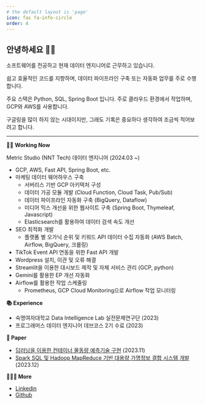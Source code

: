 ```yaml
---
# the default layout is 'page'
icon: fas fa-info-circle
order: 4
---
```


## 안녕하세요 🙋🏻

소프트웨어를 전공하고 현재 데이터 엔지니어로 근무하고 있습니다.

쉽고 효율적인 코드를 지향하며, 데이터 파이프라인 구축 또는 자동화 업무를 주로 수행합니다. 

주요 스택은 Python, SQL, Spring Boot 입니다.
주로 클라우드 환경에서 작업하며, GCP와 AWS를 사용합니다.

구글링을 많이 하지 않는 시대이지만, 그래도 기록은 중요하다 생각하여 조금씩 적어보려고 합니다.

---

👩‍💻 **Working Now**

Metric Studio (NNT Tech) 데이터 엔지니어 (2024.03 \~)

* GCP, AWS, Fast API, Spring Boot, etc.
* 마케팅 데이터 웨어하우스 구축
  * 서버리스 기반 GCP 아키텍처 구성
  * 데이터 가공 모듈 개발 (Cloud Function, Cloud Task, Pub/Sub)
  * 데이터 파이프라인 자동화 구축 (BigQuery, Dataflow)
  * 미디어 믹스 개선을 위한 웹사이트 구축 (Spring Boot, Thymeleaf, Javascript)
  * Elasticsearch를 활용하여 데이터 검색 속도 개선
* SEO 최적화 개발
  * 플랫폼 별 오가닉 순위 및 키워드 API 데이터 수집 자동화 (AWS Batch, Airflow, BigQuery, 크롤링)
* TikTok Event API 연동을 위한 Fast API 개발
* Wordpress 설치, 이관 및 오류 해결
* Streamlit을 이용한 대시보드 제작 및 자체 서비스 관리 (GCP, python)
* Gemini를 활용한 EP 개선 자동화
* Airflow를 활용한 작업 스케줄링
    * Prometheus, GCP Cloud Monitoring으로 Airflow 작업 모니터링

**📚 Experience**

* 숙명여자대학교 Data Intelligence Lab 실전문제연구단 (2023)
* 프로그래머스 데이터 엔지니어 데브코스 2기 수료 (2023)

**📃 Paper**

* [딥러닝을 이용한 컨테이너 물동량 예측기술 구현](https://koreascience.kr/article/CFKO202333854992270.page) (2023.11)
* [Spark SQL 및 Hadoop MapReduce 기반 대용량 가명정보 결합 시스템 개발](https://www.dbpia.co.kr/journal/articleDetail?nodeId=NODE11705448) (2023.12)

**💁🏻‍♀️ More**

* [Linkedin](https://www.linkedin.com/in/bokyung124/)
* [Github](https://github.com/bokyung124)
